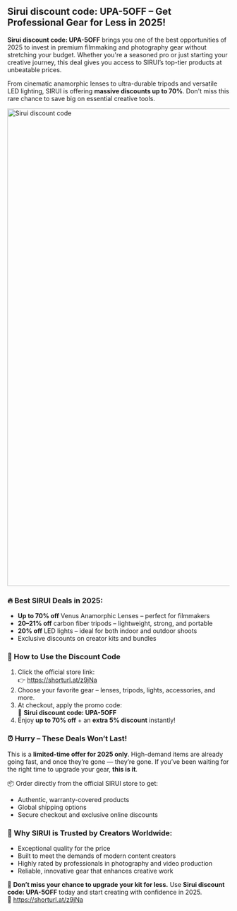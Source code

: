 <h2>Sirui discount code: UPA-5OFF – Get Professional Gear for Less in 2025!</h2>
<p><strong>Sirui discount code: UPA-5OFF</strong> brings you one of the best opportunities of 2025 to invest in premium filmmaking and photography gear without stretching your budget. Whether you're a seasoned pro or just starting your creative journey, this deal gives you access to SIRUI’s top-tier products at unbeatable prices.</p>
<p>From cinematic anamorphic lenses to ultra-durable tripods and versatile LED lighting, SIRUI is offering <strong>massive discounts up to 70%</strong>. Don't miss this rare chance to save big on essential creative tools.</p>

<img src="https://images.mirror-media.xyz/publication-images/q2DnbgAvJ_DAhGuZBL-7w.jpeg?height=540&width=1080" alt="Sirui discount code" width="1080">
<h3>🔥 Best SIRUI Deals in 2025:</h3>
<ul>
  <li><strong>Up to 70% off</strong> Venus Anamorphic Lenses – perfect for filmmakers</li>
  <li><strong>20–21% off</strong> carbon fiber tripods – lightweight, strong, and portable</li>
  <li><strong>20% off</strong> LED lights – ideal for both indoor and outdoor shoots</li>
  <li>Exclusive discounts on creator kits and bundles</li>
</ul>

<h3>🛒 How to Use the Discount Code</h3>
<ol>
  <li>Click the official store link:<br>👉 <a href="https://shorturl.at/z9jNa" target="_blank">https://shorturl.at/z9jNa</a></li>
  <li>Choose your favorite gear – lenses, tripods, lights, accessories, and more.</li>
  <li>At checkout, apply the promo code:<br>🎯 <strong>Sirui discount code: UPA-5OFF</strong></li>
  <li>Enjoy <strong>up to 70% off</strong> + an <strong>extra 5% discount</strong> instantly!</li>
</ol>

<h3>⏰ Hurry – These Deals Won’t Last!</h3>
<p>This is a <strong>limited-time offer for 2025 only</strong>. High-demand items are already going fast, and once they’re gone — they’re gone. If you’ve been waiting for the right time to upgrade your gear, <strong>this is it</strong>.</p>
<p>📦 Order directly from the official SIRUI store to get:</p>
<ul>
  <li>Authentic, warranty-covered products</li>
  <li>Global shipping options</li>
  <li>Secure checkout and exclusive online discounts</li>
</ul>

<h3>🎥 Why SIRUI is Trusted by Creators Worldwide:</h3>
<ul>
  <li>Exceptional quality for the price</li>
  <li>Built to meet the demands of modern content creators</li>
  <li>Highly rated by professionals in photography and video production</li>
  <li>Reliable, innovative gear that enhances creative work</li>
</ul>

<p>🚨 <strong>Don’t miss your chance to upgrade your kit for less.</strong> Use <strong>Sirui discount code: UPA-5OFF</strong> today and start creating with confidence in 2025.<br>
🔗 <a href="https://shorturl.at/z9jNa" target="_blank">https://shorturl.at/z9jNa</a></p>
